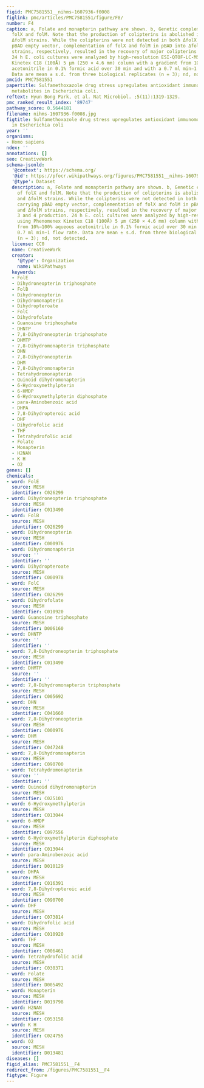 ```yaml
---
figid: PMC7581551__nihms-1607936-f0008
figlink: pmc/articles/PMC7581551/figure/F8/
number: F4
caption: a, Folate and monapterin pathway are shown. b, Genetic complementation of
  folX and folM. Note that the production of colipterins is abolished in ΔfolX and
  ΔfolM strains. While the colipterins were not detected in both ΔfolX and ΔfolM carrying
  pBAD empty vector, complementation of folX and folM in pBAD into ΔfolX and ΔfolM
  strains, respectively, resulted in the recovery of major colipterins 3 and 4 production.
  24 h E. coli cultures were analyzed by high-resolution ESI-QTOF-LC-MS using Phenomenex
  Kinetex C18 (100Å) 5 μm (250 × 4.6 mm) column with a gradient from 10%−100% aqueous
  acetonitrile in 0.1% formic acid over 30 min and with a 0.7 ml min−1 flow rate.
  Data are mean ± s.d. from three biological replicates (n = 3); nd, not detected.
pmcid: PMC7581551
papertitle: Sulfamethoxazole drug stress upregulates antioxidant immunomodulatory
  metabolites in Escherichia coli.
reftext: Hyun Bong Park, et al. Nat Microbiol. ;5(11):1319-1329.
pmc_ranked_result_index: '89747'
pathway_score: 0.5644181
filename: nihms-1607936-f0008.jpg
figtitle: Sulfamethoxazole drug stress upregulates antioxidant immunomodulatory metabolites
  in Escherichia coli
year: ''
organisms:
- Homo sapiens
ndex: ''
annotations: []
seo: CreativeWork
schema-jsonld:
  '@context': https://schema.org/
  '@id': https://pfocr.wikipathways.org/figures/PMC7581551__nihms-1607936-f0008.html
  '@type': Dataset
  description: a, Folate and monapterin pathway are shown. b, Genetic complementation
    of folX and folM. Note that the production of colipterins is abolished in ΔfolX
    and ΔfolM strains. While the colipterins were not detected in both ΔfolX and ΔfolM
    carrying pBAD empty vector, complementation of folX and folM in pBAD into ΔfolX
    and ΔfolM strains, respectively, resulted in the recovery of major colipterins
    3 and 4 production. 24 h E. coli cultures were analyzed by high-resolution ESI-QTOF-LC-MS
    using Phenomenex Kinetex C18 (100Å) 5 μm (250 × 4.6 mm) column with a gradient
    from 10%−100% aqueous acetonitrile in 0.1% formic acid over 30 min and with a
    0.7 ml min−1 flow rate. Data are mean ± s.d. from three biological replicates
    (n = 3); nd, not detected.
  license: CC0
  name: CreativeWork
  creator:
    '@type': Organization
    name: WikiPathways
  keywords:
  - FolE
  - Dihydroneopterin triphosphate
  - FolB
  - Dihydroneopterin
  - Dihydromonapterin
  - Dihydropteroate
  - FolC
  - Dihydrofolate
  - Guanosine triphosphate
  - DHNTP
  - 7,8-Dihydroneopterin triphosphate
  - DHMTP
  - 7,8-Dihydromonapterin triphosphate
  - DHN
  - 7,8-Dihydroneopterin
  - DHM
  - 7,8-Dihydromonapterin
  - Tetrahydromonapterin
  - Quinoid dihydromonapterin
  - 6-Hydroxymethylpterin
  - 6-HMDP
  - 6-Hydroxymethylpterin diphosphate
  - para-Aminobenzoic acid
  - DHPA
  - 7,8-Dihydropteroic acid
  - DHF
  - Dihydrofolic acid
  - THF
  - Tetrahydrofolic acid
  - Folate
  - Monapterin
  - H2NAN
  - K H
  - O2
genes: []
chemicals:
- word: FolE
  source: MESH
  identifier: C026299
- word: Dihydroneopterin triphosphate
  source: MESH
  identifier: C013490
- word: FolB
  source: MESH
  identifier: C026299
- word: Dihydroneopterin
  source: MESH
  identifier: C000976
- word: Dihydromonapterin
  source: ''
  identifier: ''
- word: Dihydropteroate
  source: MESH
  identifier: C000978
- word: FolC
  source: MESH
  identifier: C026299
- word: Dihydrofolate
  source: MESH
  identifier: C010920
- word: Guanosine triphosphate
  source: MESH
  identifier: D006160
- word: DHNTP
  source: ''
  identifier: ''
- word: 7,8-Dihydroneopterin triphosphate
  source: MESH
  identifier: C013490
- word: DHMTP
  source: ''
  identifier: ''
- word: 7,8-Dihydromonapterin triphosphate
  source: MESH
  identifier: C005692
- word: DHN
  source: MESH
  identifier: C041660
- word: 7,8-Dihydroneopterin
  source: MESH
  identifier: C000976
- word: DHM
  source: MESH
  identifier: C047248
- word: 7,8-Dihydromonapterin
  source: MESH
  identifier: C090700
- word: Tetrahydromonapterin
  source: ''
  identifier: ''
- word: Quinoid dihydromonapterin
  source: MESH
  identifier: C025101
- word: 6-Hydroxymethylpterin
  source: MESH
  identifier: C013044
- word: 6-HMDP
  source: MESH
  identifier: C097556
- word: 6-Hydroxymethylpterin diphosphate
  source: MESH
  identifier: C013044
- word: para-Aminobenzoic acid
  source: MESH
  identifier: D010129
- word: DHPA
  source: MESH
  identifier: C016391
- word: 7,8-Dihydropteroic acid
  source: MESH
  identifier: C090700
- word: DHF
  source: MESH
  identifier: C073814
- word: Dihydrofolic acid
  source: MESH
  identifier: C010920
- word: THF
  source: MESH
  identifier: C006461
- word: Tetrahydrofolic acid
  source: MESH
  identifier: C030371
- word: Folate
  source: MESH
  identifier: D005492
- word: Monapterin
  source: MESH
  identifier: D019798
- word: H2NAN
  source: MESH
  identifier: C053158
- word: K H
  source: MESH
  identifier: C024755
- word: O2
  source: MESH
  identifier: D013481
diseases: []
figid_alias: PMC7581551__F4
redirect_from: /figures/PMC7581551__F4
figtype: Figure
---
```

